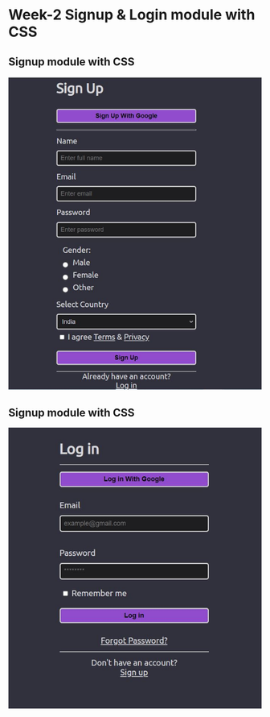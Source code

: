 <h1>Week-2 Signup & Login module with CSS</h1>
<h2>Signup module with CSS</h2>
<img src="Images/SignupWithCSS.JPG">

<h2>Signup module with CSS</h2>
<img src="Images/loginWithCSS.JPG">
